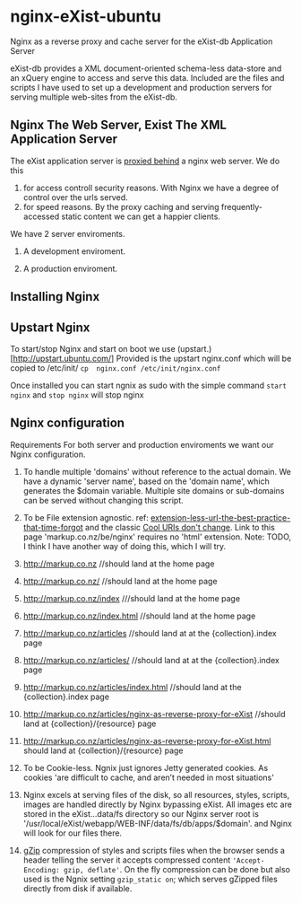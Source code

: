 nginx-eXist-ubuntu
==================

Nginx as a reverse proxy and cache server for the eXist-db Application Server

eXist-db provides a XML document-oriented schema-less data-store and an xQuery engine to access and serve this data. Included are the files and scripts I have used to set up a development and production servers for serving multiple web-sites from the eXist-db.



Nginx The Web Server, Exist The XML Application Server
-----------------------------------------------------

The eXist application server is
[proxied behind](http://exist-db.org/exist/apps/doc/production_web_proxying.xml)
a nginx web server. We do this

1. for access controll security reasons. With Nginx we have a degree of control over the urls served.
2. for speed reasons.  By the proxy caching and serving frequently-accessed static content we can get a happier clients.

We have 2 server enviroments.

1. A development enviroment.

2. A production enviroment.


Installing Nginx
----------------


Upstart Nginx
-------------

To start/stop Nginx and start on boot we use (upstart.)[http://upstart.ubuntu.com/]
Provided is the upstart nginx.conf which will be copied to /etc/init/
```cp  nginx.conf /etc/init/nginx.conf```

Once installed you can start ngnix as sudo with the simple command
```start nginx``` and
```stop nginx``` will stop nginx



Nginx configuration
-------------------

Requirements For both server and production enviroments we want our Nginx configuration.


1. To handle multiple 'domains' without reference to the actual domain. We have a dynamic 'server name', based on the
'domain name', which generates the $domain variable. Multiple site domains or sub-domains can be served without changing
this script.

2. To be File extension agnostic.  ref: [extension-less-url-the-best-practice-that-time-forgot](http://www.codingthewheel.com/archives/extension-less-url-the-best-practice-that-time-forgot/)
 and the  classic
[Cool URIs don't change](http://www.w3.org/Provider/Style/URI).
Link to this page  'markup.co.nz/be/nginx' requires no 'html' extension.  Note: TODO, I think I have another way of doing this,
which I will try.
  1. http://markup.co.nz    //should land at the home page
  2. http://markup.co.nz/   //should land at the  home page
  3. http://markup.co.nz/index ///should land at the  home page
  4. http://markup.co.nz/index.html  //should land at the home page
  5. http://markup.co.nz/articles //should land at  at the {collection}.index page
  6. http://markup.co.nz/articles/ //should land at  at the  {collection}.index page
  7. http://markup.co.nz/articles/index.html  //should land at the {collection}.index page
  8. http://markup.co.nz/articles/nginx-as-reverse-proxy-for-eXist  //should land at {collection}/{resource} page
  9. http://markup.co.nz/articles/nginx-as-reverse-proxy-for-eXist.html should land at {collection}/{resource} page

3. To be Cookie-less. Ngnix just ignores Jetty generated cookies. As cookies 'are difficult to cache, and aren’t needed in most situations'

4.  Nginx excels at serving files of the disk, so all resources, styles, scripts, images are handled directly by Nginx bypassing eXist. All images etc are stored in the eXist...data/fs directory so our Nginx server root is '/usr/local/eXist/webapp/WEB-INF/data/fs/db/apps/$domain'.
and Nginx will look for our files there.


5. [gZip](https://en.wikipedia.org/wiki/Gzip) compression of styles and scripts files when the browser sends a header
telling the server it accepts compressed content ``'Accept-Encoding: gzip, deflate'``.  On the fly compression can be
done but also used is  the Ngnix setting ``gzip_static on``; which serves gZipped files directly from disk if available.
